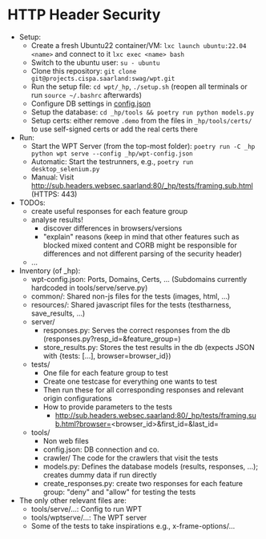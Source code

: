 # HTTP Header Security

- Setup:
    - Create a fresh Ubuntu22 container/VM: `lxc launch ubuntu:22.04 <name>` and connect to it `lxc exec <name> bash`
    - Switch to the ubuntu user: `su - ubuntu`
    - Clone this repository: `git clone git@projects.cispa.saarland:swag/wpt.git`
    - Run the setup file: `cd wpt/_hp`, `./setup.sh` (reopen all terminals or run `source ~/.bashrc` afterwards)
    - Configure DB settings in [config.json](config.json)
    - Setup the database: `cd _hp/tools && poetry run python models.py`
    - Setup certs: either remove `.demo` from the files in `_hp/tools/certs/` to use self-signed certs or add the real certs there
- Run:
    - Start the WPT Server (from the top-most folder): `poetry run -C _hp python wpt serve --config _hp/wpt-config.json`
    - Automatic: Start the testrunners, e.g., `poetry run desktop_selenium.py`
    - Manual: Visit http://sub.headers.websec.saarland:80/_hp/tests/framing.sub.html (HTTPS: 443)
- TODOs:
    - create useful responses for each feature group
    - analyse results!
      - discover differences in browsers/versions
      - "explain" reasons (keep in mind that other features such as blocked mixed content and CORB might be responsible for differences and not different parsing of the security header)
    - ...
- Inventory (of _hp):
    - wpt-config.json: Ports, Domains, Certs, ... (Subdomains currently hardcoded in tools/serve/serve.py)
    - common/: Shared non-js files for the tests (images, html, ...)
    - resources/: Shared javascript files for the tests (testharness, save_results, ...)
    - server/
        - responses.py: Serves the correct responses from the db (responses.py?resp_id=<int>&feature_group=<str>)
        - store_results.py: Stores the test results in the db (expects JSON with {tests: [...], browser=browser_id})
    - tests/
        - One file for each feature group to test
        - Create one testcase for everything one wants to test
        - Then run these for all corresponding responses and relevant origin configurations
        - How to provide parameters to the tests
            - http://sub.headers.websec.saarland:80/_hp/tests/framing.sub.html?browser=<browser_id>&first_id=<id>&last_id=<id>
    - tools/
        - Non web files
        - config.json: DB connection and co.
        - crawler/ The code for the crawlers that visit the tests
        - models.py: Defines the database models (results, responses, ...); creates dummy data if run directly
        - create_responses.py: create two responses for each feature group: "deny" and "allow" for testing the tests
- The only other relevant files are:
    - tools/serve/...: Config to run WPT
    - tools/wptserve/...: The WPT server
    - Some of the tests to take inspirations e.g., x-frame-options/...
